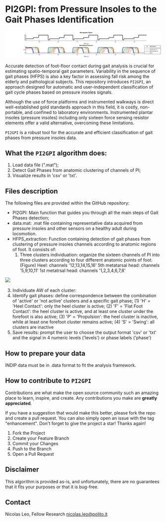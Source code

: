 # PI2GPI: from Pressure Insoles to the Gait Phases Identification

<p align="center">
<img  src="https://github.com/NicolasLeo-hub/PI-GaPhI/blob/main/detection_example.jpg" width="2000"/>
</p>

Accurate detection of foot-floor contact during gait analysis is crucial for estimating spatio-temporal gait parameters. Variability in the sequence of gait phases (HFPS) is also a key factor in assessing fall risk among the elderly and pathological subjects. This repository introduces ```PI2GPI```, an approach designed for automatic and user-independent classification of gait cycle phases based on pressure insoles signals.

Although the use of force platforms and instrumented walkways is direct well-established gold standards approach in this field, it is costly, non-portable, and confined to laboratory environments. Instrumented plantar insoles (pressure insoles) including only sixteen force sensing resistor elements offer a valid alternative, overcoming these limitations.

```PI2GPI``` is a robust tool for the accurate and efficient classification of gait phases from pressure insoles data.


## What the ```PI2GPI``` algorithm does:
1.	Load data file (".mat");
2.	Detect Gait Phases from anatomic clustering of channels of PI;
3.	Visualize results in 'csv' or 'txt'.

## Files description
The following files are provided within the GitHub repository:
- PI2GPI: Main function that guides you through all the main steps of Gait Phases detection;
- data.mat: .mat file containing representative data acquired from pressure insoles and other sensors on a healthy adult during locomotion.
- HFPS_extraction: Function containing detection of gait phases from clustering of pressure insoles channels according to anatomic regions of foot. It consists of:
  1. Three clusters individuation: organize the sixteen channels of PI into three clusters according to four different anatomic points of foot. (Figure)
     Heel: channels '12,13,14,15,16'
     5th metatarsal head: channels '5,9,10,11'
     1st metatrsal head: channels '1,2,3,4,6,7,8'
     <p align="right">
<img  src="https://github.com/Biolab-PoliTO/PI-GaPhI/blob/main/PI_clusters.jpg" width="20"/>
</p>
     
  3. Individuate AW of each cluster: 
  4. Identify gait phases: define correspondence between the combination of 'active' or 'not active' clusters and a specific gait phase;
     (1) 'H' = 'Heel Contact':  only the heel cluster is active;
     (2) 'F' = 'Flat Foot Contact': the heel cluster is active, and at least one cluster under the forefoot is also active;
     (3) 'P' = 'Propulsion': the heel cluster is inactive, while at least one forefoot cluster remains active;
     (4) 'S' = 'Swing': all clusters are inactive
  5. Save results: prompt the user to choose the output format 'csv' or 'txt' and the signal in 4 numeric levels ('levels') or phase labels ('phase')


## How to prepare your data
INDIP data must be in .data format to fit the analysis framework.


## How to contribute to ```PI2GPI```
Contributions are what make the open source community such an amazing place to learn, inspire, and create. Any contributions you make are **greatly appreciated**.

If you have a suggestion that would make this better, please fork the repo and create a pull request. You can also simply open an issue with the tag "enhancement".
Don't forget to give the project a star! Thanks again!
1. Fork the Project
2. Create your Feature Branch
3. Commit your Changes
4. Push to the Branch
5. Open a Pull Request

## Disclaimer
This algorithm is provided as-is, and unfortunately, there are no guarantees that it fits your purposes or that it is bug-free.

## Contact
Nicolas Leo, Fellow Research
nicolas.leo@polito.it
